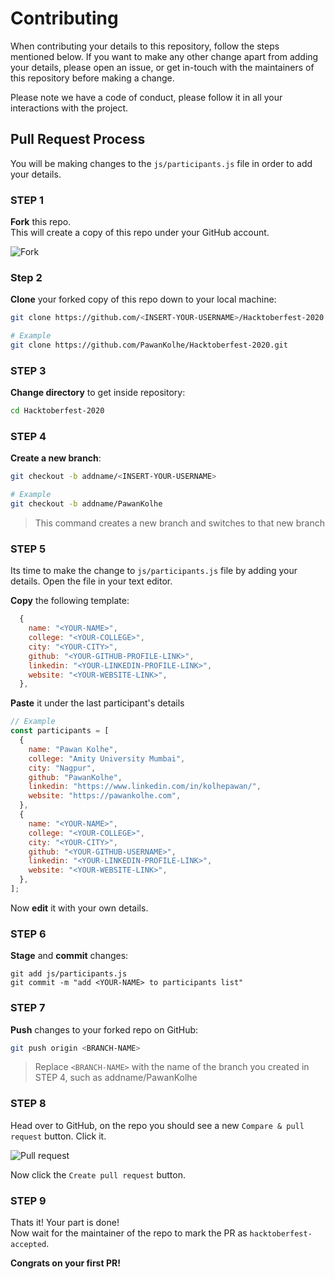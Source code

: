 # Contributing

When contributing your details to this repository, follow the steps mentioned below. If you want to make any other change apart from adding your details, please open an issue, or get in-touch with the maintainers of this repository before making a change.

Please note we have a code of conduct, please follow it in all your interactions with the project.

## Pull Request Process

You will be making changes to the `js/participants.js` file in order to add your details.

### STEP 1

**Fork** this repo.  
This will create a copy of this repo under your GitHub account.

![Fork](https://i.ibb.co/sVL4GR0/image.png)

### Step 2

**Clone** your forked copy of this repo down to your local machine:
```bash
git clone https://github.com/<INSERT-YOUR-USERNAME>/Hacktoberfest-2020.git

# Example
git clone https://github.com/PawanKolhe/Hacktoberfest-2020.git
```

### STEP 3

**Change directory** to get inside repository:
```bash
cd Hacktoberfest-2020
```

### STEP 4

**Create a new branch**:
```bash
git checkout -b addname/<INSERT-YOUR-USERNAME>

# Example
git checkout -b addname/PawanKolhe
```
> This command creates a new branch and switches to that new branch

### STEP 5

Its time to make the change to `js/participants.js` file by adding your details. Open the file in your text editor.

**Copy** the following template:
```javascript
  {
    name: "<YOUR-NAME>",
    college: "<YOUR-COLLEGE>",
    city: "<YOUR-CITY>",
    github: "<YOUR-GITHUB-PROFILE-LINK>",
    linkedin: "<YOUR-LINKEDIN-PROFILE-LINK>",
    website: "<YOUR-WEBSITE-LINK>",
  },
```

**Paste** it under the last participant's details
```javascript
// Example
const participants = [
  {
    name: "Pawan Kolhe",
    college: "Amity University Mumbai",
    city: "Nagpur",
    github: "PawanKolhe",
    linkedin: "https://www.linkedin.com/in/kolhepawan/",
    website: "https://pawankolhe.com",
  },
  {
    name: "<YOUR-NAME>",
    college: "<YOUR-COLLEGE>",
    city: "<YOUR-CITY>",
    github: "<YOUR-GITHUB-USERNAME>",
    linkedin: "<YOUR-LINKEDIN-PROFILE-LINK>",
    website: "<YOUR-WEBSITE-LINK>",
  },
];
```

Now **edit** it with your own details.

### STEP 6

**Stage** and **commit** changes:
```
git add js/participants.js
git commit -m "add <YOUR-NAME> to participants list"
```

### STEP 7

**Push** changes to your forked repo on GitHub:
```bash
git push origin <BRANCH-NAME>
```

> Replace `<BRANCH-NAME>` with the name of the branch you created in STEP 4, such as addname/PawanKolhe

### STEP 8

Head over to GitHub, on the repo you should see a new `Compare & pull request` button. Click it.

![Pull request](https://i.ibb.co/3NT428b/7yscx.png)

Now click the `Create pull request` button.

### STEP 9

Thats it! Your part is done!  
Now wait for the maintainer of the repo to mark the PR as `hacktoberfest-accepted`.

**Congrats on your first PR!**
